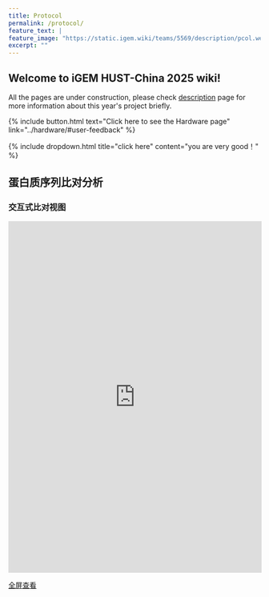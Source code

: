 ```yaml
---
title: Protocol
permalink: /protocol/
feature_text: |
feature_image: "https://static.igem.wiki/teams/5569/description/pcol.webp"
excerpt: ""
---
```


## Welcome to iGEM HUST-China 2025 wiki!

All the pages are under construction, please check [description](description) page for more information about this year's project briefly.

{% include button.html text="Click here to see the Hardware page" link="../hardware/#user-feedback" %}

{% include dropdown.html 
   title="click here" 
   content="you are very good！" 
%}

## 蛋白质序列比对分析

### 交互式比对视图

<iframe 
    src="https://your-username.github.io/your-repo-name/t-HMGR_alignment_blue_gray.html" 
    width="100%" 
    height="700"
    frameborder="0"
    style="border: 1px solid #ddd;">
</iframe>

[全屏查看](https://your-username.github.io/your-repo-name/t-HMGR_alignment_blue_gray.html)
